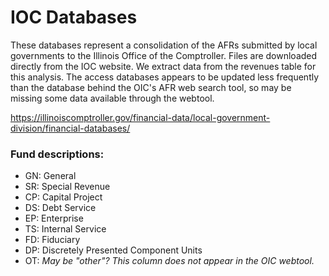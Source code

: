 # IOC Databases
These databases represent a consolidation of the AFRs submitted by local governments to the Illinois Office of the Comptroller. Files are downloaded directly from the IOC website. We extract data from the revenues table for this analysis. The access databases appears to be updated less frequently than the database behind the OIC's AFR web search tool, so may be missing some data available through the webtool.

https://illinoiscomptroller.gov/financial-data/local-government-division/financial-databases/

### Fund descriptions:
- GN: General
- SR: Special Revenue
- CP: Capital Project
- DS: Debt Service
- EP: Enterprise
- TS: Internal Service
- FD: Fiduciary
- DP: Discretely Presented Component Units
- OT: *May be "other"? This column does not appear in the OIC webtool.*
